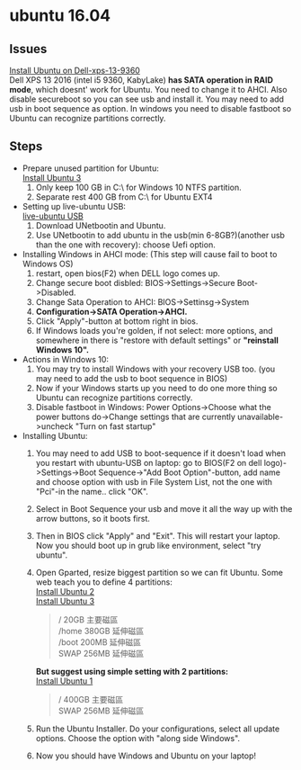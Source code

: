 ubuntu 16.04
===========

## Issues
[Install Ubuntu on Dell-xps-13-9360](https://askubuntu.com/questions/867488/dell-xps-13-9360-dualboot-windows-10-and-ubuntu-16-04)  
Dell XPS 13 2016 (intel i5 9360, KabyLake) **has SATA operation in RAID mode**, which doesnt' work for Ubuntu. You need to change it to AHCI. Also disable secureboot so you can see usb and install it. You may need to add usb in boot sequence as option. In windows you need to disable fastboot so Ubuntu can recognize partitions correctly.

## Steps
- Prepare unused partition for Ubuntu:  
 [Install Ubuntu 3](https://read01.com/zh-tw/jND7m.html#.WYxLtTAjHaW)
  1. Only keep 100 GB in C:\ for Windows 10 NTFS partition.
  2. Separate rest 400 GB from C:\ for Ubuntu EXT4
- Setting up live-ubuntu USB:  
 [live-ubuntu USB](http://blog.xuite.net/yh96301/blog/57645340-Ubuntu+16.04%E8%A3%BD%E4%BD%9CLive+USB%E9%9A%A8%E8%BA%AB%E7%A2%9F%E7%9A%84%E8%BB%9F%E9%AB%94Unetbootin)
  1. Download UNetbootin and Ubuntu.
  2. Use UNetbootin to add ubuntu in the usb(min 6-8GB?)(another usb than the one with recovery): choose Uefi option.
- Installing Windows in AHCI mode:
 (This step will cause fail to boot to Windows OS)
  1. restart, open bios(F2) when DELL logo comes up.
  2. Change secure boot disbled: BIOS->Settings->Secure Boot->Disabled.
  3. Change Sata Operation to AHCI: BIOS->Settinsg->System
  4. **Configuration->SATA Operation->AHCI.**
  5. Click "Apply"-button at bottom right in bios.
  6. If Windows loads you're golden, if not select: more options, and somewhere in there is "restore with default settings" or **"reinstall Windows 10".**
- Actions in Windows 10:
  1. You may try to install Windows with your recovery USB too. (you may need to add the usb to boot sequence in BIOS)
  2. Now if your Windows starts up you need to do one more thing so Ubuntu can recognize partitions correctly.
  3. Disable fastboot in Windows: Power Options->Choose what the power buttons do->Change settings that are currently unavailable->uncheck "Turn on fast startup"
- Installing Ubuntu:
  1. You may need to add USB to boot-sequence if it doesn't load when you restart with ubuntu-USB on laptop: go to BIOS(F2 on dell logo)->Settings->Boot Sequence->"Add Boot Option"-button, add name and choose option with usb in File System List, not the one with "Pci"-in the name.. click "OK".
  2. Select in Boot Sequence your usb and move it all the way up with the arrow buttons, so it boots first.
  3. Then in BIOS click "Apply" and "Exit". This will restart your laptop.
Now you should boot up in grub like environment, select "try ubuntu".
  4. Open Gparted, resize biggest partition so we can fit Ubuntu.
	  Some web teach you to define 4 partitions:  
	  [Install Ubuntu 2](https://sammycomp.wordpress.com/2015/09/03/linux%E5%B9%B3%E5%8F%B0%E4%BD%BF%E7%94%A8ssd%E5%BF%85%E8%AE%80-%E7%AF%84%E4%BE%8B%E7%82%BAubuntu/)  
	   [Install Ubuntu 3](https://read01.com/zh-tw/jND7m.html#.WYxLtTAjHaW)
	  > / 20GB 主要磁區  
	  > /home 380GB 延伸磁區  
	  > /boot 200MB 延伸磁區  
	  > SWAP 256MB 延伸磁區  
	  
	  **But suggest using simple setting with 2 partitions:**  
	  [Install Ubuntu 1](http://wiki.ubuntu-tw.org/index.php?title=UbuntuInstallNEW)
	  > / 400GB 主要磁區  
	  > SWAP 256MB 延伸磁區  
  5. Run the Ubuntu Installer. Do your configurations, select all update options. Choose the option with "along side Windows".
  6. Now you should have Windows and Ubuntu on your laptop!


